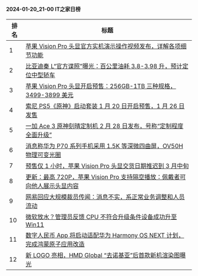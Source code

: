 #### 2024-01-20_21-00  IT之家日榜

| 排名 | 标题|
| --- | ---|
| 1 | [苹果 Vision Pro 头显官方实机演示操作视频发布，详解各项细节功能](https://www.ithome.com/0/746/274.htm) |
| 2 | [比亚迪秦 L“官方谍照”曝光：百公里油耗 3.8-3.98 升，预计定位中型轿车](https://www.ithome.com/0/746/272.htm) |
| 3 | [苹果 Vision Pro 头显开启预售：256GB-1TB 三种规格，3499-3899 美元](https://www.ithome.com/0/746/262.htm) |
| 4 | [索尼 PS5《原神》启动套装 1 月 20 日开启预售，1 月 26 日发售](https://www.ithome.com/0/746/263.htm) |
| 5 | [一加 Ace 3 原神刻晴定制机 2 月 28 日发布，号称“定制程度全面升级”](https://www.ithome.com/0/746/261.htm) |
| 6 | [消息称华为 P70 系列手机采用 1.5K 等深微四曲屏，OV50H 物理可变光圈](https://www.ithome.com/0/746/345.htm) |
| 7 | [预售仅 1 小时，苹果 Vision Pro 头显交货日期推迟到 3 月中旬](https://www.ithome.com/0/746/266.htm) |
| 8 | [更新：最高 720P，苹果 Vision Pro 支持隔空播放：佩戴者可向他人展示头显内容](https://www.ithome.com/0/746/282.htm) |
| 9 | [网易回应大规模裁员传闻：消息不实，系正常业务调整和人员流动](https://www.ithome.com/0/746/268.htm) |
| 10 | [微软放水？管理员反馈 CPU 不符合升级条件设备成功升至 Win11](https://www.ithome.com/0/746/330.htm) |
| 11 | [数字人民币 App 将启动适配华为 Harmony OS NEXT 计划，完成鸿蒙原子应用改造](https://www.ithome.com/0/746/336.htm) |
| 12 | [新 LOGO 亮相，HMD Global “去诺基亚”后首款新机渲染图曝光](https://www.ithome.com/0/746/311.htm) |

